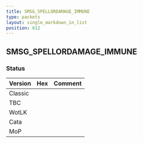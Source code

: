```yaml
---
title: SMSG_SPELLORDAMAGE_IMMUNE
type: packets
layout: single_markdown_in_list
position: 612
---
```


## SMSG_SPELLORDAMAGE_IMMUNE

### Status

Version | Hex | Comment
---------- | ---------- | ---------- 
Classic |  |  
TBC |  |  
WotLK |  |  
Cata |  |  
MoP |  |  